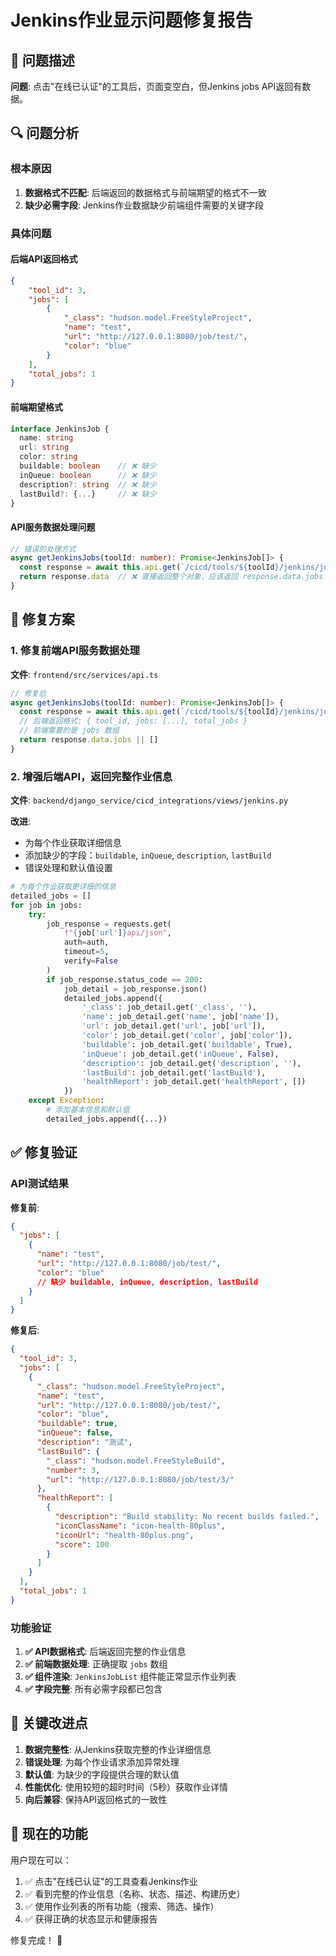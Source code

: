# Jenkins作业显示问题修复报告

## 🐛 问题描述

**问题**: 点击"在线已认证"的工具后，页面变空白，但Jenkins jobs API返回有数据。

## 🔍 问题分析

### 根本原因
1. **数据格式不匹配**: 后端返回的数据格式与前端期望的格式不一致
2. **缺少必需字段**: Jenkins作业数据缺少前端组件需要的关键字段

### 具体问题

#### 后端API返回格式
```json
{
    "tool_id": 3,
    "jobs": [
        {
            "_class": "hudson.model.FreeStyleProject",
            "name": "test", 
            "url": "http://127.0.0.1:8080/job/test/",
            "color": "blue"
        }
    ],
    "total_jobs": 1
}
```

#### 前端期望格式
```typescript
interface JenkinsJob {
  name: string
  url: string
  color: string
  buildable: boolean    // ❌ 缺少
  inQueue: boolean      // ❌ 缺少
  description?: string  // ❌ 缺少
  lastBuild?: {...}     // ❌ 缺少
}
```

#### API服务数据处理问题
```typescript
// 错误的处理方式
async getJenkinsJobs(toolId: number): Promise<JenkinsJob[]> {
  const response = await this.api.get(`/cicd/tools/${toolId}/jenkins/jobs/`)
  return response.data  // ❌ 直接返回整个对象，应该返回 response.data.jobs
}
```

## 🔧 修复方案

### 1. 修复前端API服务数据处理

**文件**: `frontend/src/services/api.ts`

```typescript
// 修复后
async getJenkinsJobs(toolId: number): Promise<JenkinsJob[]> {
  const response = await this.api.get(`/cicd/tools/${toolId}/jenkins/jobs/`)
  // 后端返回格式: { tool_id, jobs: [...], total_jobs }
  // 前端需要的是 jobs 数组
  return response.data.jobs || []
}
```

### 2. 增强后端API，返回完整作业信息

**文件**: `backend/django_service/cicd_integrations/views/jenkins.py`

**改进**:
- 为每个作业获取详细信息
- 添加缺少的字段：`buildable`, `inQueue`, `description`, `lastBuild`
- 错误处理和默认值设置

```python
# 为每个作业获取更详细的信息
detailed_jobs = []
for job in jobs:
    try:
        job_response = requests.get(
            f"{job['url']}api/json",
            auth=auth,
            timeout=5,
            verify=False
        )
        if job_response.status_code == 200:
            job_detail = job_response.json()
            detailed_jobs.append({
                '_class': job_detail.get('_class', ''),
                'name': job_detail.get('name', job['name']),
                'url': job_detail.get('url', job['url']),
                'color': job_detail.get('color', job['color']),
                'buildable': job_detail.get('buildable', True),
                'inQueue': job_detail.get('inQueue', False),
                'description': job_detail.get('description', ''),
                'lastBuild': job_detail.get('lastBuild'),
                'healthReport': job_detail.get('healthReport', [])
            })
    except Exception:
        # 添加基本信息和默认值
        detailed_jobs.append({...})
```

## ✅ 修复验证

### API测试结果

**修复前**:
```json
{
  "jobs": [
    {
      "name": "test",
      "url": "http://127.0.0.1:8080/job/test/", 
      "color": "blue"
      // 缺少 buildable, inQueue, description, lastBuild
    }
  ]
}
```

**修复后**:
```json
{
  "tool_id": 3,
  "jobs": [
    {
      "_class": "hudson.model.FreeStyleProject",
      "name": "test",
      "url": "http://127.0.0.1:8080/job/test/",
      "color": "blue",
      "buildable": true,
      "inQueue": false,
      "description": "测试",
      "lastBuild": {
        "_class": "hudson.model.FreeStyleBuild",
        "number": 3,
        "url": "http://127.0.0.1:8080/job/test/3/"
      },
      "healthReport": [
        {
          "description": "Build stability: No recent builds failed.",
          "iconClassName": "icon-health-80plus",
          "iconUrl": "health-80plus.png",
          "score": 100
        }
      ]
    }
  ],
  "total_jobs": 1
}
```

### 功能验证

1. **✅ API数据格式**: 后端返回完整的作业信息
2. **✅ 前端数据处理**: 正确提取 `jobs` 数组
3. **✅ 组件渲染**: `JenkinsJobList` 组件能正常显示作业列表
4. **✅ 字段完整**: 所有必需字段都已包含

## 🎯 关键改进点

1. **数据完整性**: 从Jenkins获取完整的作业详细信息
2. **错误处理**: 为每个作业请求添加异常处理
3. **默认值**: 为缺少的字段提供合理的默认值
4. **性能优化**: 使用较短的超时时间（5秒）获取作业详情
5. **向后兼容**: 保持API返回格式的一致性

## 🚀 现在的功能

用户现在可以：
1. ✅ 点击"在线已认证"的工具查看Jenkins作业
2. ✅ 看到完整的作业信息（名称、状态、描述、构建历史）
3. ✅ 使用作业列表的所有功能（搜索、筛选、操作）
4. ✅ 获得正确的状态显示和健康报告

修复完成！ 🎉
